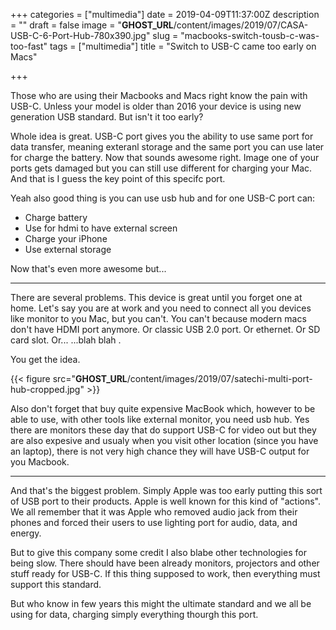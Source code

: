 +++
categories = ["multimedia"]
date = 2019-04-09T11:37:00Z
description = ""
draft = false
image = "__GHOST_URL__/content/images/2019/07/CASA-USB-C-6-Port-Hub-780x390.jpg"
slug = "macbooks-switch-tousb-c-was-too-fast"
tags = ["multimedia"]
title = "Switch to USB-C came too early on Macs"

+++


Those who are using their Macbooks and Macs right know the pain with USB-C. Unless your model is older than 2016 your device is using new generation USB standard. But isn't it too early?

Whole idea is great. USB-C port gives you the ability to use same port for data transfer, meaning exteranl storage and the same port you can use later for charge the battery. Now that sounds awesome right. Image one of your ports gets damaged but you can still use different for charging your Mac. And that is I guess the key point of this specifc port.

Yeah also good thing is you can use usb hub and for one USB-C port can:
* Charge battery
* Use for hdmi to have external screen
* Charge your iPhone
* Use external storage

Now that's even more awesome but...

---

There are several problems. This device is great until you forget one at home. Let's say you are at work and you need to connect all you devices like monitor to you Mac, but you can't. You can't  because modern macs don't have HDMI port anymore. Or classic USB 2.0 port. Or ethernet. Or SD card slot. Or... ...blah blah .

You get the idea.

{{< figure src="__GHOST_URL__/content/images/2019/07/satechi-multi-port-hub-cropped.jpg" >}}

Also don't forget that buy quite expensive MacBook which, however to be able to use, with other tools like external monitor, you need usb hub. Yes there are monitors these day that do support USB-C for video out but they are also expesive and usualy when you visit other location (since you have an laptop), there is not very high chance they will have USB-C output for you Macbook.

---

And that's the biggest problem. Simply Apple was too early putting this sort of USB port to their products. Apple is well known for this kind of "actions". We all remember that it was Apple who removed audio jack from their phones and forced their users to use lighting port for audio, data, and energy.

But to give this company some credit I also blabe other technologies for being slow. There should have been already monitors, projectors and other stuff ready for USB-C. If this thing supposed to work, then everything must support this standard.

But who know in few years this might the ultimate standard and we all be using for data, charging simply everything thourgh this port.
